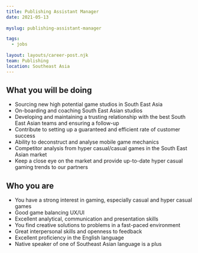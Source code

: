 ```yaml
---
title: Publishing Assistant Manager
date: 2021-05-13
 
myslug: publishing-assistant-manager

tags: 
  - jobs
  
layout: layouts/career-post.njk
team: Publishing
location: Southeast Asia
---
```

## What you will be doing
- Sourcing new high potential game studios in South East Asia
- On-boarding and coaching South East Asian studios
- Developing and maintaining a trusting relationship with the best South East Asian teams and ensuring a follow-up
- Contribute to setting up a guaranteed and efficient rate of customer success
- Ability to deconstruct and analyse mobile game mechanics
- Competitor analysis from hyper casual/casual games in the South East Asian market
- Keep a close eye on the market and provide up-to-date hyper casual gaming trends to our partners
  
## Who you are
- You have a strong interest in gaming, especially casual and hyper casual games
- Good game balancing UX/UI
- Excellent analytical, communication and presentation skills
- You find creative solutions to problems in a fast-paced environment
- Great interpersonal skills and openness to feedback
- Excellent proficiency in the English language
- Native speaker of one of Southeast Asian language is a plus 
